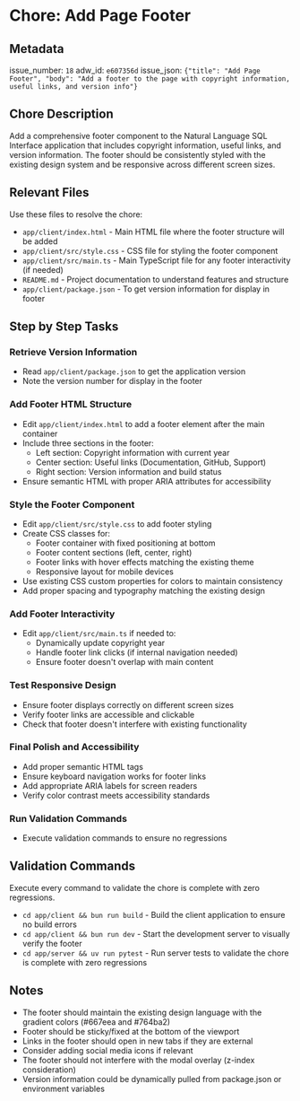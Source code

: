 # Chore: Add Page Footer

## Metadata
issue_number: `18`
adw_id: `e607356d`
issue_json: `{"title": "Add Page Footer", "body": "Add a footer to the page with copyright information, useful links, and version info"}`

## Chore Description
Add a comprehensive footer component to the Natural Language SQL Interface application that includes copyright information, useful links, and version information. The footer should be consistently styled with the existing design system and be responsive across different screen sizes.

## Relevant Files
Use these files to resolve the chore:

- `app/client/index.html` - Main HTML file where the footer structure will be added
- `app/client/src/style.css` - CSS file for styling the footer component
- `app/client/src/main.ts` - Main TypeScript file for any footer interactivity (if needed)
- `README.md` - Project documentation to understand features and structure
- `app/client/package.json` - To get version information for display in footer

## Step by Step Tasks

### Retrieve Version Information
- Read `app/client/package.json` to get the application version
- Note the version number for display in the footer

### Add Footer HTML Structure
- Edit `app/client/index.html` to add a footer element after the main container
- Include three sections in the footer:
  - Left section: Copyright information with current year
  - Center section: Useful links (Documentation, GitHub, Support)
  - Right section: Version information and build status
- Ensure semantic HTML with proper ARIA attributes for accessibility

### Style the Footer Component
- Edit `app/client/src/style.css` to add footer styling
- Create CSS classes for:
  - Footer container with fixed positioning at bottom
  - Footer content sections (left, center, right)
  - Footer links with hover effects matching the existing theme
  - Responsive layout for mobile devices
- Use existing CSS custom properties for colors to maintain consistency
- Add proper spacing and typography matching the existing design

### Add Footer Interactivity
- Edit `app/client/src/main.ts` if needed to:
  - Dynamically update copyright year
  - Handle footer link clicks (if internal navigation needed)
  - Ensure footer doesn't overlap with main content

### Test Responsive Design
- Ensure footer displays correctly on different screen sizes
- Verify footer links are accessible and clickable
- Check that footer doesn't interfere with existing functionality

### Final Polish and Accessibility
- Add proper semantic HTML tags
- Ensure keyboard navigation works for footer links
- Add appropriate ARIA labels for screen readers
- Verify color contrast meets accessibility standards

### Run Validation Commands
- Execute validation commands to ensure no regressions

## Validation Commands
Execute every command to validate the chore is complete with zero regressions.

- `cd app/client && bun run build` - Build the client application to ensure no build errors
- `cd app/client && bun run dev` - Start the development server to visually verify the footer
- `cd app/server && uv run pytest` - Run server tests to validate the chore is complete with zero regressions

## Notes
- The footer should maintain the existing design language with the gradient colors (#667eea and #764ba2)
- Footer should be sticky/fixed at the bottom of the viewport
- Links in the footer should open in new tabs if they are external
- Consider adding social media icons if relevant
- The footer should not interfere with the modal overlay (z-index consideration)
- Version information could be dynamically pulled from package.json or environment variables